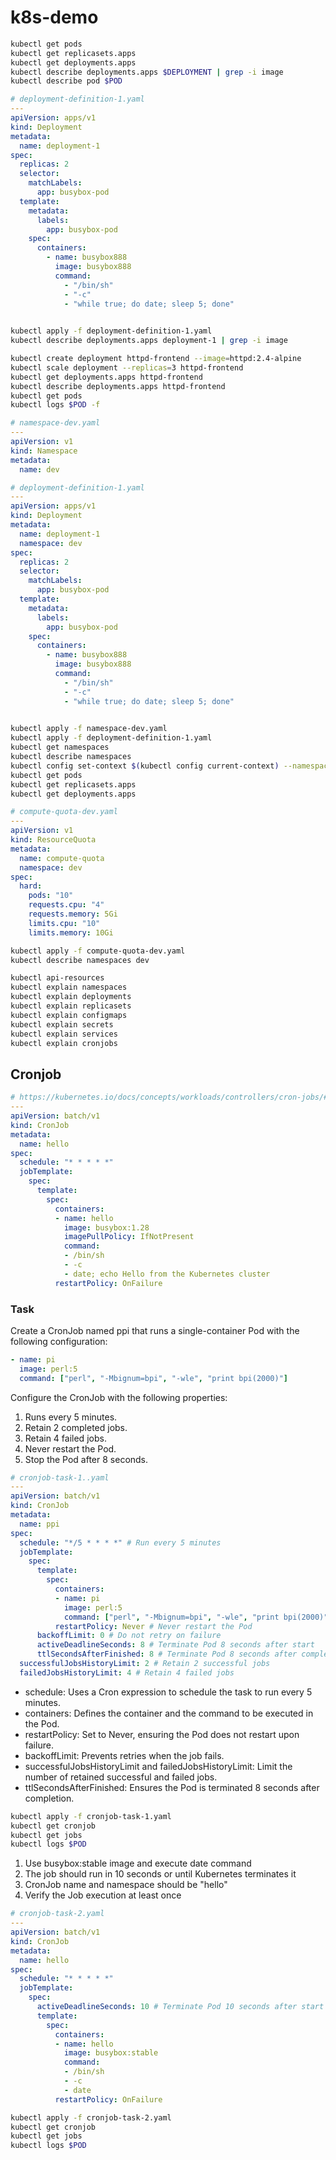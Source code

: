 # k8s-demo


```sh
kubectl get pods
kubectl get replicasets.apps
kubectl get deployments.apps
kubectl describe deployments.apps $DEPLOYMENT | grep -i image
kubectl describe pod $POD

```

```yaml
# deployment-definition-1.yaml
---
apiVersion: apps/v1
kind: Deployment
metadata:
  name: deployment-1
spec:
  replicas: 2
  selector:
    matchLabels:
      app: busybox-pod
  template:
    metadata:
      labels:
        app: busybox-pod
    spec:
      containers:
        - name: busybox888
          image: busybox888
          command:
            - "/bin/sh"
            - "-c"
            - "while true; do date; sleep 5; done"
          
```


```sh
kubectl apply -f deployment-definition-1.yaml
kubectl describe deployments.apps deployment-1 | grep -i image

kubectl create deployment httpd-frontend --image=httpd:2.4-alpine
kubectl scale deployment --replicas=3 httpd-frontend
kubectl get deployments.apps httpd-frontend
kubectl describe deployments.apps httpd-frontend
kubectl get pods
kubectl logs $POD -f
```

```yaml
# namespace-dev.yaml
---
apiVersion: v1
kind: Namespace
metadata:
  name: dev
```

```yaml
# deployment-definition-1.yaml
---
apiVersion: apps/v1
kind: Deployment
metadata:
  name: deployment-1
  namespace: dev
spec:
  replicas: 2
  selector:
    matchLabels:
      app: busybox-pod
  template:
    metadata:
      labels:
        app: busybox-pod
    spec:
      containers:
        - name: busybox888
          image: busybox888
          command:
            - "/bin/sh"
            - "-c"
            - "while true; do date; sleep 5; done"
          
```

```sh
kubectl apply -f namespace-dev.yaml
kubectl apply -f deployment-definition-1.yaml
kubectl get namespaces
kubectl describe namespaces
kubectl config set-context $(kubectl config current-context) --namespace=dev
kubectl get pods
kubectl get replicasets.apps
kubectl get deployments.apps
```


```yaml
# compute-quota-dev.yaml
---
apiVersion: v1
kind: ResourceQuota
metadata:
  name: compute-quota
  namespace: dev
spec:
  hard:
    pods: "10"
    requests.cpu: "4"
    requests.memory: 5Gi
    limits.cpu: "10"
    limits.memory: 10Gi

```

```sh
kubectl apply -f compute-quota-dev.yaml
kubectl describe namespaces dev
```

```sh
kubectl api-resources
kubectl explain namespaces
kubectl explain deployments
kubectl explain replicasets
kubectl explain configmaps
kubectl explain secrets
kubectl explain services
kubectl explain cronjobs
```

## Cronjob

```yaml
# https://kubernetes.io/docs/concepts/workloads/controllers/cron-jobs/#example
---
apiVersion: batch/v1
kind: CronJob
metadata:
  name: hello
spec:
  schedule: "* * * * *"
  jobTemplate:
    spec:
      template:
        spec:
          containers:
          - name: hello
            image: busybox:1.28
            imagePullPolicy: IfNotPresent
            command:
            - /bin/sh
            - -c
            - date; echo Hello from the Kubernetes cluster
          restartPolicy: OnFailure
```

### Task

Create a CronJob named ppi that runs a single-container Pod with the following configuration:

```yaml
- name: pi
  image: perl:5
  command: ["perl", "-Mbignum=bpi", "-wle", "print bpi(2000)"]
```
Configure the CronJob with the following properties:

1. Runs every 5 minutes.
1. Retain 2 completed jobs.
1. Retain 4 failed jobs.
1. Never restart the Pod.
1. Stop the Pod after 8 seconds.

```yaml
# cronjob-task-1..yaml
---
apiVersion: batch/v1
kind: CronJob
metadata:
  name: ppi
spec:
  schedule: "*/5 * * * *" # Run every 5 minutes
  jobTemplate:
    spec:
      template:
        spec:
          containers:
          - name: pi
            image: perl:5
            command: ["perl", "-Mbignum=bpi", "-wle", "print bpi(2000)"]
          restartPolicy: Never # Never restart the Pod
      backoffLimit: 0 # Do not retry on failure
      activeDeadlineSeconds: 8 # Terminate Pod 8 seconds after start 
      ttlSecondsAfterFinished: 8 # Terminate Pod 8 seconds after completion 
  successfulJobsHistoryLimit: 2 # Retain 2 successful jobs
  failedJobsHistoryLimit: 4 # Retain 4 failed jobs

```

- schedule: Uses a Cron expression to schedule the task to run every 5 minutes.
- containers: Defines the container and the command to be executed in the Pod.
- restartPolicy: Set to Never, ensuring the Pod does not restart upon failure.
- backoffLimit: Prevents retries when the job fails.
- successfulJobsHistoryLimit and failedJobsHistoryLimit: Limit the number of retained successful and failed jobs.
- ttlSecondsAfterFinished: Ensures the Pod is terminated 8 seconds after completion.


```sh
kubectl apply -f cronjob-task-1.yaml
kubectl get cronjob
kubectl get jobs
kubectl logs $POD
```



1. Use busybox:stable image and execute date command
1. The job should run in 10 seconds or until Kubernetes terminates it
1. CronJob name and namespace should be "hello"
1. Verify the Job execution at least once

```yaml
# cronjob-task-2.yaml
---
apiVersion: batch/v1
kind: CronJob
metadata:
  name: hello
spec:
  schedule: "* * * * *" 
  jobTemplate:
    spec:
      activeDeadlineSeconds: 10 # Terminate Pod 10 seconds after start 
      template:
        spec:
          containers:
          - name: hello
            image: busybox:stable
            command:
            - /bin/sh
            - -c
            - date
          restartPolicy: OnFailure
```


```sh
kubectl apply -f cronjob-task-2.yaml
kubectl get cronjob
kubectl get jobs
kubectl logs $POD
```
